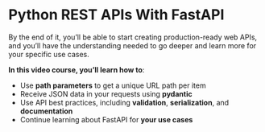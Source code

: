 # Python REST APIs With FastAPI
By the end of it, you’ll be able to start creating production-ready web APIs, and you’ll have the understanding needed to go deeper and learn more for your specific use cases.

**In this video course, you’ll learn how to**:

-   Use  **path parameters**  to get a unique URL path per item
-   Receive JSON data in your requests using  **pydantic**
-   Use API best practices, including  **validation**,  **serialization**, and  **documentation**
-   Continue learning about FastAPI for  **your use cases**
